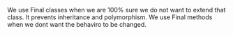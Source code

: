 We use Final classes when we are 100% sure we do not want to extend that class. It prevents inheritance and polymorphism.
We use Final methods when we dont want the behaviro to be changed.

